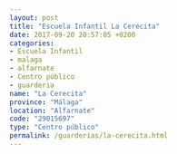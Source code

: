 ```yaml
---
layout: post
title: "Escuela Infantil La Cerecita"
date: 2017-09-20 20:57:05 +0200
categories:
- Escuela Infantil
- malaga
- alfarnate
- Centro público
- guarderia
name: "La Cerecita"
province: "Málaga"
location: "Alfarnate"
code: "29015697"
type: "Centro público"
permalink: /guarderias/la-cerecita.html
---
```

